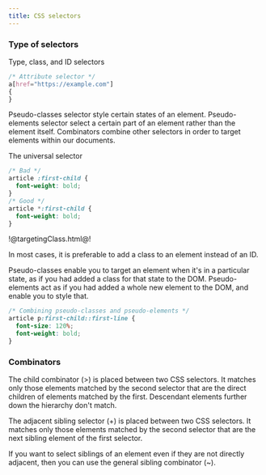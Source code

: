 ```yaml
---
title: CSS selectors
---
```


### Type of selectors

Type, class, and ID selectors

```css
/* Attribute selector */
a[href="https://example.com"]
{
}
```

Pseudo-classes selector style certain states of an element. Pseudo-elements selector select a
certain part of an element rather than the element itself. Combinators combine other selectors in
order to target elements within our documents.

The universal selector

```css
/* Bad */
article :first-child {
  font-weight: bold;
}
/* Good */
article *:first-child {
  font-weight: bold;
}
```

!@targetingClass.html@!

In most cases, it is preferable to add a class to an element instead of an ID.

Pseudo-classes enable you to target an element when it's in a particular state, as if you had added
a class for that state to the DOM. Pseudo-elements act as if you had added a whole new element to
the DOM, and enable you to style that.

```css
/* Combining pseudo-classes and pseudo-elements */
article p:first-child::first-line {
  font-size: 120%;
  font-weight: bold;
}
```

### Combinators

The child combinator (>) is placed between two CSS selectors. It matches only those elements matched
by the second selector that are the direct children of elements matched by the first. Descendant
elements further down the hierarchy don't match.

The adjacent sibling selector (+) is placed between two CSS selectors. It matches only those
elements matched by the second selector that are the next sibling element of the first selector.

If you want to select siblings of an element even if they are not directly adjacent, then you can
use the general sibling combinator (~).
